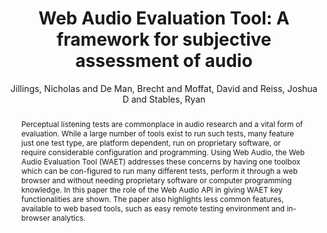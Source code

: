 --- 
title: "Web Audio Evaluation Tool: A framework for subjective assessment of audio" 
abstract: "Perceptual listening tests are commonplace in audio research and a vital form of evaluation. While a large number of tools exist to run such tests, many feature just one test type, are platform dependent, run on proprietary software, or require considerable configuration and programming. Using Web Audio, the Web Audio Evaluation Tool (WAET) addresses these concerns by having one toolbox which can be con-figured to run many different tests, perform it through a web browser and without needing proprietary software or computer programming knowledge. In this paper the role of the Web Audio API in giving WAET key functionalities are shown. The paper also highlights less common features, available to web based tools, such as easy remote testing environment and in-browser analytics." 
address: "Atlanta, Georgia" 
author: "Jillings, Nicholas and De Man, Brecht and Moffat, David and Reiss, Joshua D and Stables, Ryan"
webAuthor: "Nicholas Jillings, Brecht De Man, David Moffat, Joshua D Reiss, Ryan Stables" 
booktitle: "Proceedings of the International Web Audio Conference" 
editor: "Freeman, Jason and Lerch, Alexander and Paradis, Matthew" 
month: "Proceedings of the International Web Audio Conference"
pages: "undefined" 
publisher: "Georgia Tech" 
series: "WAC '16"
type: "Paper"  
year: "2016" 
id: "2016_67" 
tags: year2016
media: https://smartech.gatech.edu/bitstream/handle/1853/54595/lightningtalks-day2_videostream.html?sequence=8&isAllowed=y 
pdflink: /_data/papers/pdf/2016/2016_67.pdf
ISSN: 2663-5844
---
